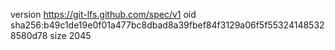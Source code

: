 version https://git-lfs.github.com/spec/v1
oid sha256:b49c1de19e0f01a477bc8dbad8a39fbef84f3129a06f5f553241485328580d78
size 2045
